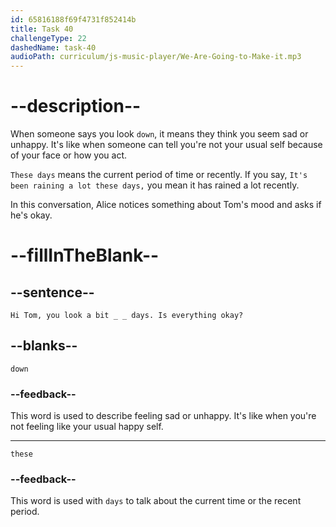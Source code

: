 ```yaml
---
id: 65816188f69f4731f852414b
title: Task 40
challengeType: 22
dashedName: task-40
audioPath: curriculum/js-music-player/We-Are-Going-to-Make-it.mp3
---
```


<!--
AUDIO REFERENCE:
Alice: Hi Tom, you look a bit down these days. Is everything okay?
-->

# --description--

When someone says you look `down`, it means they think you seem sad or unhappy. It's like when someone can tell you're not your usual self because of your face or how you act.

`These days` means the current period of time or recently. If you say, `It's been raining a lot these days,` you mean it has rained a lot recently.

In this conversation, Alice notices something about Tom's mood and asks if he's okay. 

# --fillInTheBlank--

## --sentence--

`Hi Tom, you look a bit _ _ days. Is everything okay?`

## --blanks--

`down`

### --feedback--

This word is used to describe feeling sad or unhappy. It's like when you're not feeling like your usual happy self.

---

`these`

### --feedback--

This word is used with `days` to talk about the current time or the recent period.
